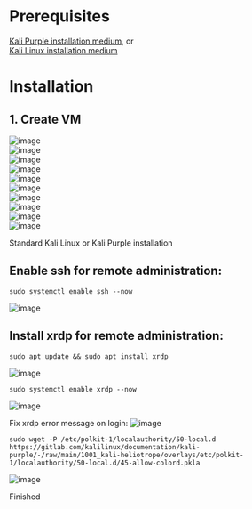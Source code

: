 # Prerequisites
[Kali Purple installation medium](https://www.kali.org/get-kali/), or  
[Kali Linux installation medium](https://www.kali.org/get-kali/)  
  
# Installation 
## 1. Create VM
![image](uploads/de2c51aa6b1d4136a2ae2d9e3e353dfe/image.png)  
![image](uploads/e160bc8d3eb177e61f3ddfdfef1b9822/image.png)  
![image](uploads/e109e110410b9c4585a49006b5b156ab/image.png)  
![image](uploads/93a7db6b2e873413e5cb227becfaf44c/image.png)  
![image](uploads/d5bce64f5424c00e61f2a849248144d5/image.png)  
![image](uploads/2ae0b41790f223f7a726dbe4cfbdc0cf/image.png)  
![image](uploads/5330deeeabfbaea9d67259f65c2766bc/image.png)  
![image](uploads/9ffae6c76144175273fe3e97926f319a/image.png)  
![image](uploads/c14de3ee23d9b413179ea053a7651903/image.png)  
![image](uploads/c4a5e56cad1e88538b906359bbf5401b/image.png)  
  
Standard Kali Linux or Kali Purple installation

Enable ssh for remote administration:
--------------------------------------------

~~~~~~~~~~~~~~~~~~~~~~~~~~~~~~~~~
sudo systemctl enable ssh --now
~~~~~~~~~~~~~~~~~~~~~~~~~~~~~~~~~
![image](uploads/68f63c326080b53078e0642a78ba74bb/image.png)  




Install xrdp for remote administration:
---------------------------------------------

~~~~~~~~~~~~~~~~~~~~~~~~~~~~~~~~~
sudo apt update && sudo apt install xrdp
~~~~~~~~~~~~~~~~~~~~~~~~~~~~~~~~~
![image](uploads/a1465b6a0ded84a00b4d091374236adb/image.png)  



~~~~~~~~~~~~~~~~~~~~~~~~~~~~~~~~~
sudo systemctl enable xrdp --now
~~~~~~~~~~~~~~~~~~~~~~~~~~~~~~~~~
![image](uploads/2d47eb5de1185d729939e4e8f993bb53/image.png)  




Fix xrdp error message on login:
![image](uploads/c973e7bdb01e2a8acacc8f1b602c70ed/image.png)  


~~~~~~~~~~~~~~~~~~~~~~~~~~~~~~~~~
sudo wget -P /etc/polkit-1/localauthority/50-local.d https://gitlab.com/kalilinux/documentation/kali-purple/-/raw/main/1001_kali-heliotrope/overlays/etc/polkit-1/localauthority/50-local.d/45-allow-colord.pkla
~~~~~~~~~~~~~~~~~~~~~~~~~~~~~~~~~
![image](uploads/4e9c3ab08ae7d1de3240db0d66877f6f/image.png)  




Finished